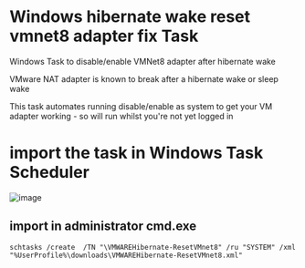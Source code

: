 # Windows hibernate wake reset vmnet8 adapter fix Task
Windows Task to disable/enable VMNet8 adapter after hibernate wake

VMware NAT adapter is known to break after a hibernate wake or sleep wake

This task automates running disable/enable as system to get your VM adapter working - so will run whilst you're not yet logged in

# import the task in Windows Task Scheduler
![image](https://user-images.githubusercontent.com/7570041/153467198-aef35eee-7af6-4048-b69f-9e255e43b56e.png)


## import in administrator cmd.exe
```
schtasks /create  /TN "\VMWAREHibernate-ResetVMnet8" /ru "SYSTEM" /xml "%UserProfile%\downloads\VMWAREHibernate-ResetVMnet8.xml"

```
